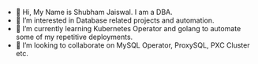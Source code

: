 - 👋 Hi, My Name is Shubham Jaiswal. I am a DBA. 
- 👀 I’m interested in Database related projects and automation.
- 🌱 I’m currently learning Kubernetes Operator and golang to automate some of my repetitive deployments.
- 💞️ I’m looking to collaborate on MySQL Operator, ProxySQL, PXC Cluster etc.

<!---
shubhamjaiswal1/shubhamjaiswal1 is a ✨ special ✨ repository because its `README.md` (this file) appears on your GitHub profile.
You can click the Preview link to take a look at your changes.
--->
